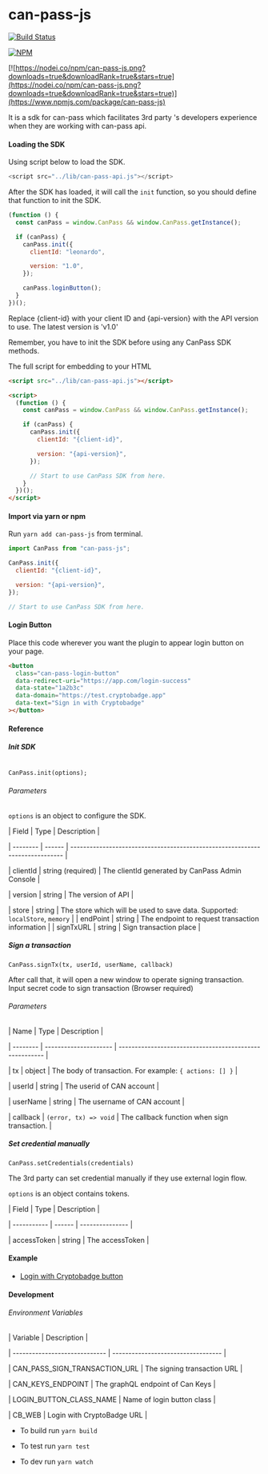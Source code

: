 # can-pass-js

[![Build Status](https://travis-ci.org/canfoundation/can-pass-js.svg?branch=master)](https://travis-ci.org/canfoundation/can-pass-js)

[![NPM](https://img.shields.io/npm/v/can-pass-js.svg)](https://www.npmjs.org/package/can-pass-js)

[![https://nodei.co/npm/can-pass-js.png?downloads=true&downloadRank=true&stars=true](https://nodei.co/npm/can-pass-js.png?downloads=true&downloadRank=true&stars=true)](https://www.npmjs.com/package/can-pass-js)

It is a sdk for can-pass which facilitates 3rd party 's developers experience when they are working with can-pass api.

#### Loading the SDK

Using script below to load the SDK.

```javascript
<script src="../lib/can-pass-api.js"></script>
```

After the SDK has loaded, it will call the `init` function, so you should define that function to init the SDK.

```javascript
(function () {
  const canPass = window.CanPass && window.CanPass.getInstance();

  if (canPass) {
    canPass.init({
      clientId: "leonardo",

      version: "1.0",
    });

    canPass.loginButton();
  }
})();
```

Replace {client-id} with your client ID and {api-version} with the API version to use. The latest version is 'v1.0'

Remember, you have to init the SDK before using any CanPass SDK methods.

The full script for embedding to your HTML

```html
<script src="../lib/can-pass-api.js"></script>

<script>
  (function () {
    const canPass = window.CanPass && window.CanPass.getInstance();

    if (canPass) {
      canPass.init({
        clientId: "{client-id}",

        version: "{api-version}",
      });

      // Start to use CanPass SDK from here.
    }
  })();
</script>
```

#### Import via yarn or npm

Run `yarn add can-pass-js` from terminal.

```javascript
import CanPass from "can-pass-js";

CanPass.init({
  clientId: "{client-id}",

  version: "{api-version}",
});

// Start to use CanPass SDK from here.
```

#### Login Button

Place this code wherever you want the plugin to appear login button on your page.

```html
<button
  class="can-pass-login-button"
  data-redirect-uri="https://app.com/login-success"
  data-state="1a2b3c"
  data-domain="https://test.cryptobadge.app"
  data-text="Sign in with Cryptobadge"
></button>
```

#### Reference

##### Init SDK

```

CanPass.init(options);

```

###### Parameters

`options` is an object to configure the SDK.

| Field | Type | Description |

| -------- | ------ | ---------------------------------------------------------------------------- |

| clientId | string (required) | The clientId generated by CanPass Admin Console |

| version | string | The version of API |

| store | string | The store which will be used to save data. Supported: `localStore`, `memory` |
| endPoint | string | The endpoint to request transaction information |
| signTxURL | string | Sign transaction place |

##### Sign a transaction

`CanPass.signTx(tx, userId, userName, callback)`

After call that, it will open a new window to operate signing transaction. Input secret code to sign transaction (Browser required)

###### Parameters

| Name | Type | Description |

| -------- | --------------------- | ------------------------------------------------------- |

| tx | object | The body of transaction. For example: `{ actions: [] }` |

| userId | string | The userid of CAN account |

| userName | string | The username of CAN account |

| callback | `(error, tx) => void` | The callback function when sign transaction. |

##### Set credential manually

`CanPass.setCredentials(credentials)`

The 3rd party can set credential manually if they use external login flow.

`options` is an object contains tokens.

| Field | Type | Description |

| ----------- | ------ | --------------- |

| accessToken | string | The accessToken |

#### Example

- [Login with Cryptobadge button](http://git.baikal.io/can/can-pass-api/tree/canary/example/index.html)

#### Development

###### Environment Variables

| Variable | Description |

| ----------------------------- | ---------------------------------- |

| CAN_PASS_SIGN_TRANSACTION_URL | The signing transaction URL |

| CAN_KEYS_ENDPOINT | The graphQL endpoint of Can Keys |

| LOGIN_BUTTON_CLASS_NAME | Name of login button class |

| CB_WEB | Login with CryptoBadge URL |

- To build run `yarn build`

- To test run `yarn test`

- To dev run `yarn watch`
